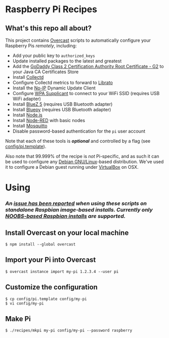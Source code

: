 Raspberry Pi Recipes
====================

## What's this repo all about?

This project contains [Overcast](http://andrewchilds.github.io/overcast/) scripts to automatically configure your Raspberry Pis _remotely_, including:

- Add your public key to `authorized_keys`
- Update installed packages to the latest and greatest
- Add the [GoDaddy Class 2 Certification Authority Root Certificate - G2](https://certs.godaddy.com/repository) to your Java CA Certificates Store
- Install [Collectd](https://collectd.org/)
- Configure Collectd metrics to forward to [Librato](https://www.librato.com/)
- Install the [No-IP](http://www.noip.com/) Dynamic Update Client
- Configure [WPA Supplicant](http://w1.fi/wpa_supplicant/) to connect to your WiFi SSID (requires USB WiFi adapter)
- Install [BlueZ 5](http://www.bluez.org/) (requires USB Bluetooth adapter)
- Install [Bluepy](https://github.com/IanHarvey/bluepy) (requires USB Bluetooth adapter)
- Install [Node.js](http://nodejs.org/)
- Install [Node-RED](http://nodered.org/) with basic nodes
- Install [Mosquitto](http://mosquitto.org/)
- Disable password-based authentication for the `pi` user account

Note that each of these tools is _**optional**_ and controlled by a flag (see [config/pi.template](https://github.com/garnold/raspberry-pi-recipes/blob/master/config/pi.template)).  

Also note that 99.999% of the recipe is _not_ Pi-specific, and as such it can be used to configure any [Debian GNU/Linux](https://www.debian.org/)-based distribution.  We've used it to configure a Debian guest running under [VirtualBox](https://www.virtualbox.org/) on OSX.

# Using

<!-- ## Configure your Pi

    $ sudo raspi-config

- Set time zone
- Set hostname
- Enable SSH -->

### _An [issue has been reported](https://github.com/hubofthings/raspberry-pi-recipes/issues/9) when using these scripts on standalone Raspbian image-based installs.  Currently only [NOOBS-based Raspbian installs](https://www.raspberrypi.org/downloads/) are supported._

## Install Overcast on your local machine

    $ npm install --global overcast

## Import your Pi into Overcast

    $ overcast instance import my-pi 1.2.3.4 --user pi

## Customize the configuration

    $ cp config/pi.template config/my-pi
    $ vi config/my-pi

## Make Pi

    $ ./recipes/mkpi my-pi config/my-pi --password raspberry
